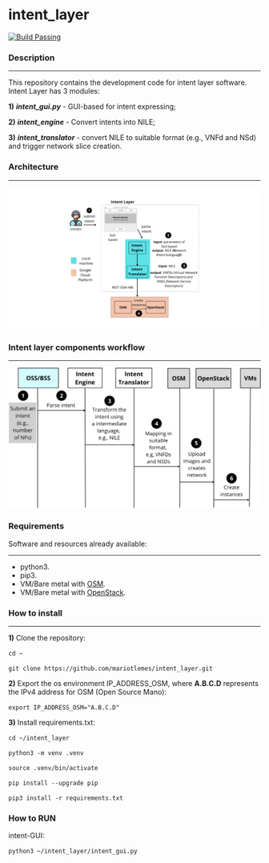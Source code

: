 # intent_layer

[![Build Passing](https://img.shields.io/badge/build-passing-brightgreen)](link_do_seu_build)

### Description

---

This repository contains the development code
for intent layer software. 
Intent Layer has 3 modules:

**1)** ***intent_gui.py*** - GUI-based for intent expressing;

**2)** ***intent_engine*** - Convert intents into NILE;

**3)** ***intent_translator*** - convert NILE to suitable format (e.g., VNFd and NSd) and trigger network slice creation.

###  Architecture

---

![](fig/experimental-setup.png)

### Intent layer components workflow

---

![](fig/POC-basic.png)


### Requirements
Software and resources already available:

--- 
* python3.
* pip3.
* VM/Bare metal with [OSM](https://osm.etsi.org/).
* VM/Bare metal with [OpenStack](https://docs.openstack.org/devstack/latest/).

### How to install

---
**1)** Clone the repository:

```
cd ~
```
```
git clone https://github.com/mariotlemes/intent_layer.git
```
**2)** Export the os environment IP_ADDRESS_OSM, where **A.B.C.D** represents the IPv4 address for OSM (Open
Source Mano):
```
export IP_ADDRESS_OSM="A.B.C.D"
```

**3)** Install requirements.txt:
```
cd ~/intent_layer
```

```
python3 -m venv .venv
```

```
source .venv/bin/activate
```

```
pip install --upgrade pip
```

```
pip3 install -r requirements.txt
```

### How to RUN
intent-GUI:

```
python3 ~/intent_layer/intent_gui.py
```


